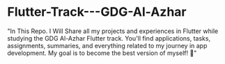# Flutter-Track---GDG-Al-Azhar
"In This Repo. I Will Share all my projects and experiences in Flutter while studying the GDG Al-Azhar Flutter track. You'll find applications, tasks, assignments, summaries, and everything related to my journey in app development. My goal is to become the best version of myself! 🚀" 
